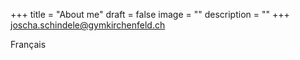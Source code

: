 +++
title = "About me"
draft = false
image = ""
description = ""
+++
joscha.schindele@gymkirchenfeld.ch

Français